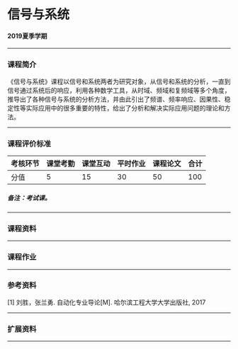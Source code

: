 # 信号与系统

#### 2019夏季学期

---

### 课程简介

《信号与系统》课程以信号和系统两者为研究对象，从信号和系统的分析，一直到信号通过系统后的响应，利用各种数学工具，从时域、频域和复频域等多个角度，推导出了各种信号与系统的分析方法，并由此引出了频谱、频率响应、因果性、稳定性等实际应用中的很多重要的特性，给出了分析和解决实际应用问题的理论和方法。

---

### 课程评价标准

|考核环节 | 课堂考勤 | 课堂互动 | 平时作业 | 课程论文 |合计|
|---|---|---|---|---|---|
|分值| 5| 15|30|50|100|



##### 备注：考试课。 

---

### 课程资料



---

### 课程作业





---

### 参考资料

[1] 刘胜，张兰勇. 自动化专业导论[M]. 哈尔滨工程大学大学出版社, 2017

---

### 扩展资料



---
